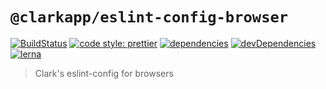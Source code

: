 # `@clarkapp/eslint-config-browser`

[![BuildStatus](https://travis-ci.org/ClarkSource/eslint-config.svg)](https://travis-ci.org/ClarkSource/eslint-config)
[![code style: prettier](https://img.shields.io/badge/code_style-prettier-ff69b4.svg)](https://github.com/prettier/prettier)
[![dependencies](https://david-dm.org/ClarkSource/eslint-config/status.svg?path=packages/eslint-config-browser)](https://david-dm.org/ClarkSource/eslint-config?path=packages/eslint-config-browser)
[![devDependencies](https://david-dm.org/ClarkSource/eslint-config/dev-status.svg?path=packages/eslint-config-browser)](https://david-dm.org/ClarkSource/eslint-config?path=packages/eslint-config-browser&type=dev)
[![lerna](https://img.shields.io/badge/maintained%20with-lerna-cc00ff.svg)](https://lernajs.io/)

> Clark's eslint-config for browsers
